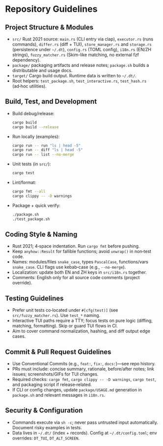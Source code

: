 # Repository Guidelines

## Project Structure & Modules
- `src/` Rust 2021 source: `main.rs` (CLI entry via clap), `executor.rs` (runs commands), `differ.rs` (diff + TUI), `store_manager.rs` and `storage.rs` (persistence under `~/.dt`), `config.rs` (TOML config), `i18n.rs` (EN/ZH strings), `fuzzy_matcher.rs` (Skim-like matching, no external fzf dependency).
- `package/` packaging artifacts and release notes; `package.sh` builds a distributable and usage docs.
- `target/` Cargo build output. Runtime data is written to `~/.dt/`.
- Root helpers: `test_package.sh`, `test_interactive.rs`, `test_hash.rs` (ad‑hoc utilities).

## Build, Test, and Development
- Build debug/release:
  ```bash
  cargo build
  cargo build --release
  ```
- Run locally (examples):
  ```bash
  cargo run -- run "ls | head -5"
  cargo run -- diff "ls | head -5"
  cargo run -- list --no-merge
  ```
- Unit tests (in `src/`):
  ```bash
  cargo test
  ```
- Lint/format:
  ```bash
  cargo fmt --all
  cargo clippy -- -D warnings
  ```
- Package + quick verify:
  ```bash
  ./package.sh
  ./test_package.sh
  ```

## Coding Style & Naming
- Rust 2021; 4‑space indentation. Run `cargo fmt` before pushing.
- Keep `anyhow::Result` for fallible functions; avoid `unwrap()` in non‑test code.
- Names: modules/files `snake_case`, types `PascalCase`, functions/vars `snake_case`. CLI flags use kebab‑case (e.g., `--no-merge`).
- Localization: update both EN and ZH keys in `src/i18n.rs` together.
- Comments: English only for all source code comments (project override).

## Testing Guidelines
- Prefer unit tests co‑located under `#[cfg(test)]` (see `src/fuzzy_matcher.rs`). Use `test_*` naming.
- Interactive TUI paths require a TTY; focus tests on pure logic (diffing, matching, formatting). Skip or guard TUI flows in CI.
- Aim to cover command normalization, hashing, and diff output edge cases.

## Commit & Pull Request Guidelines
- Use Conventional Commits (e.g., `feat:`, `fix:`, `docs:`)—see repo history.
- PRs must include: concise summary, rationale, before/after notes; link issues; screenshots/GIFs for TUI changes.
- Required checks: `cargo fmt`, `cargo clippy -- -D warnings`, `cargo test`, and packaging script if release‑related.
- If CLI or config changes, update `package/USAGE.md` generation in `package.sh` and relevant messages in `i18n.rs`.

## Security & Configuration
- Commands execute via `sh -c`; never pass untrusted input automatically. Document risky examples in tests.
- Data lives in `~/.dt/` (index + records). Config at `~/.dt/config.toml`; env overrides: `DT_TUI`, `DT_ALT_SCREEN`.
